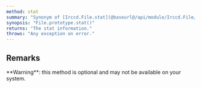 ```yaml
---
method: stat
summary: "Synonym of [Irccd.File.stat](@baseurl@/api/module/Irccd.File/function/stat.html) but with the path from the file."
synopsis: "File.prototype.stat()"
returns: "The stat information."
throws: "Any exception on error."
---
```


## Remarks

<div class="alert alert-warning" role="alert">
**Warning**: this method is optional and may not be available on your system.
</div>
